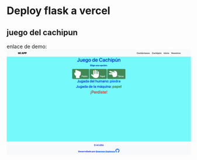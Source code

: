 # Deploy flask a vercel

## juego del cachipun 

enlace de demo: 
<a href="https://flask-a-vercel-pib0lkw4x-emersonxinay.vercel.app/"><img src="./static/img/cachipun.png"></a>


